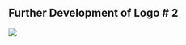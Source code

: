 ## Further Development of Logo # 2

![](https://www.dropbox.com/s/eqtn04xs6ryownk/logo-development.jpg?raw=1)
